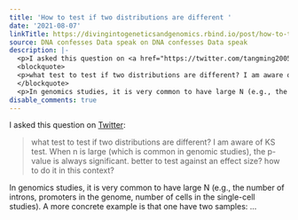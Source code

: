 ```yaml
---
title: 'How to test if two distributions are different '
date: '2021-08-07'
linkTitle: https://divingintogeneticsandgenomics.rbind.io/post/how-to-test-if-two-distributions-are-different/
source: DNA confesses Data speak on DNA confesses Data speak
description: |-
  <p>I asked this question on <a href="https://twitter.com/tangming2005/status/1414431622141779971">Twitter</a>:</p>
  <blockquote>
  <p>what test to test if two distributions are different? I am aware of KS test. When n is large (which is common in genomic studies), the p-value is always significant. better to test against an effect size? how to do it in this context?</p>
  </blockquote>
  <p>In genomics studies, it is very common to have large N (e.g., the number of introns, promoters in the genome, number of cells in the single-cell studies). A more concrete example is that one have two samples: ...
disable_comments: true
---
```

<p>I asked this question on <a href="https://twitter.com/tangming2005/status/1414431622141779971">Twitter</a>:</p>
<blockquote>
<p>what test to test if two distributions are different? I am aware of KS test. When n is large (which is common in genomic studies), the p-value is always significant. better to test against an effect size? how to do it in this context?</p>
</blockquote>
<p>In genomics studies, it is very common to have large N (e.g., the number of introns, promoters in the genome, number of cells in the single-cell studies). A more concrete example is that one have two samples: ...
